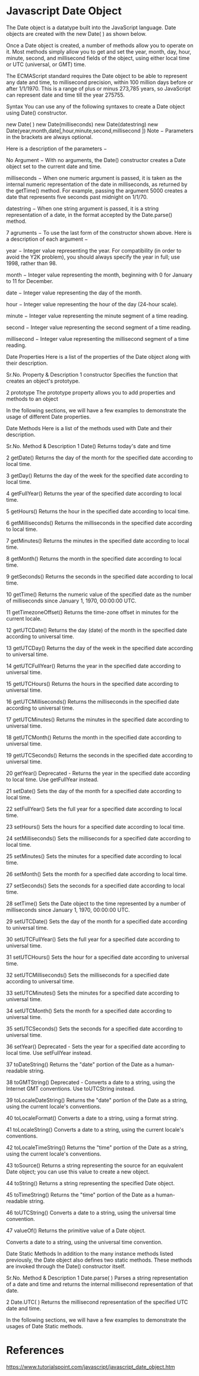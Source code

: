 # Javascript Date Object

The Date object is a datatype built into the JavaScript language. Date objects are created with the new Date( ) as shown below.

Once a Date object is created, a number of methods allow you to operate on it. Most methods simply allow you to get and set the year, month, day, hour, minute, second, and millisecond fields of the object, using either local time or UTC (universal, or GMT) time.

The ECMAScript standard requires the Date object to be able to represent any date and time, to millisecond precision, within 100 million days before or after 1/1/1970. This is a range of plus or minus 273,785 years, so JavaScript can represent date and time till the year 275755.

Syntax
You can use any of the following syntaxes to create a Date object using Date() constructor.

new Date( )
new Date(milliseconds)
new Date(datestring)
new Date(year,month,date[,hour,minute,second,millisecond ])
Note − Parameters in the brackets are always optional.

Here is a description of the parameters −

No Argument − With no arguments, the Date() constructor creates a Date object set to the current date and time.

milliseconds − When one numeric argument is passed, it is taken as the internal numeric representation of the date in milliseconds, as returned by the getTime() method. For example, passing the argument 5000 creates a date that represents five seconds past midnight on 1/1/70.

datestring − When one string argument is passed, it is a string representation of a date, in the format accepted by the Date.parse() method.

7 agruments − To use the last form of the constructor shown above. Here is a description of each argument −

year − Integer value representing the year. For compatibility (in order to avoid the Y2K problem), you should always specify the year in full; use 1998, rather than 98.

month − Integer value representing the month, beginning with 0 for January to 11 for December.

date − Integer value representing the day of the month.

hour − Integer value representing the hour of the day (24-hour scale).

minute − Integer value representing the minute segment of a time reading.

second − Integer value representing the second segment of a time reading.

millisecond − Integer value representing the millisecond segment of a time reading.

Date Properties
Here is a list of the properties of the Date object along with their description.

Sr.No.	Property & Description
1	constructor
Specifies the function that creates an object's prototype.

2	prototype
The prototype property allows you to add properties and methods to an object

In the following sections, we will have a few examples to demonstrate the usage of different Date properties.

Date Methods
Here is a list of the methods used with Date and their description.

Sr.No.	Method & Description
1	Date()
Returns today's date and time

2	getDate()
Returns the day of the month for the specified date according to local time.

3	getDay()
Returns the day of the week for the specified date according to local time.

4	getFullYear()
Returns the year of the specified date according to local time.

5	getHours()
Returns the hour in the specified date according to local time.

6	getMilliseconds()
Returns the milliseconds in the specified date according to local time.

7	getMinutes()
Returns the minutes in the specified date according to local time.

8	getMonth()
Returns the month in the specified date according to local time.

9	getSeconds()
Returns the seconds in the specified date according to local time.

10	getTime()
Returns the numeric value of the specified date as the number of milliseconds since January 1, 1970, 00:00:00 UTC.

11	getTimezoneOffset()
Returns the time-zone offset in minutes for the current locale.

12	getUTCDate()
Returns the day (date) of the month in the specified date according to universal time.

13	getUTCDay()
Returns the day of the week in the specified date according to universal time.

14	getUTCFullYear()
Returns the year in the specified date according to universal time.

15	getUTCHours()
Returns the hours in the specified date according to universal time.

16	getUTCMilliseconds()
Returns the milliseconds in the specified date according to universal time.

17	getUTCMinutes()
Returns the minutes in the specified date according to universal time.

18	getUTCMonth()
Returns the month in the specified date according to universal time.

19	getUTCSeconds()
Returns the seconds in the specified date according to universal time.

20	getYear()
Deprecated - Returns the year in the specified date according to local time. Use getFullYear instead.

21	setDate()
Sets the day of the month for a specified date according to local time.

22	setFullYear()
Sets the full year for a specified date according to local time.

23	setHours()
Sets the hours for a specified date according to local time.

24	setMilliseconds()
Sets the milliseconds for a specified date according to local time.

25	setMinutes()
Sets the minutes for a specified date according to local time.

26	setMonth()
Sets the month for a specified date according to local time.

27	setSeconds()
Sets the seconds for a specified date according to local time.

28	setTime()
Sets the Date object to the time represented by a number of milliseconds since January 1, 1970, 00:00:00 UTC.

29	setUTCDate()
Sets the day of the month for a specified date according to universal time.

30	setUTCFullYear()
Sets the full year for a specified date according to universal time.

31	setUTCHours()
Sets the hour for a specified date according to universal time.

32	setUTCMilliseconds()
Sets the milliseconds for a specified date according to universal time.

33	setUTCMinutes()
Sets the minutes for a specified date according to universal time.

34	setUTCMonth()
Sets the month for a specified date according to universal time.

35	setUTCSeconds()
Sets the seconds for a specified date according to universal time.

36	setYear()
Deprecated - Sets the year for a specified date according to local time. Use setFullYear instead.

37	toDateString()
Returns the "date" portion of the Date as a human-readable string.

38	toGMTString()
Deprecated - Converts a date to a string, using the Internet GMT conventions. Use toUTCString instead.

39	toLocaleDateString()
Returns the "date" portion of the Date as a string, using the current locale's conventions.

40	toLocaleFormat()
Converts a date to a string, using a format string.

41	toLocaleString()
Converts a date to a string, using the current locale's conventions.

42	toLocaleTimeString()
Returns the "time" portion of the Date as a string, using the current locale's conventions.

43	toSource()
Returns a string representing the source for an equivalent Date object; you can use this value to create a new object.

44	toString()
Returns a string representing the specified Date object.

45	toTimeString()
Returns the "time" portion of the Date as a human-readable string.

46	toUTCString()
Converts a date to a string, using the universal time convention.

47	valueOf()
Returns the primitive value of a Date object.

Converts a date to a string, using the universal time convention.

Date Static Methods
In addition to the many instance methods listed previously, the Date object also defines two static methods. These methods are invoked through the Date() constructor itself.

Sr.No.	Method & Description
1	Date.parse( )
Parses a string representation of a date and time and returns the internal millisecond representation of that date.

2	Date.UTC( )
Returns the millisecond representation of the specified UTC date and time.

In the following sections, we will have a few examples to demonstrate the usages of Date Static methods.

# References
https://www.tutorialspoint.com/javascript/javascript_date_object.htm

